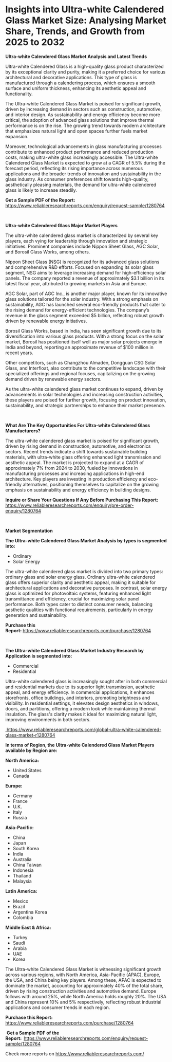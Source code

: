 <p><h1>Insights into Ultra-white Calendered Glass Market Size: Analysing Market Share, Trends, and Growth from 2025 to 2032</h1></p><p><strong>Ultra-white Calendered Glass Market Analysis and Latest Trends</strong></p>
<p><p>Ultra-white Calendered Glass is a high-quality glass product characterized by its exceptional clarity and purity, making it a preferred choice for various architectural and decorative applications. This type of glass is manufactured through a calendering process, which ensures a smooth surface and uniform thickness, enhancing its aesthetic appeal and functionality.</p><p>The Ultra-white Calendered Glass Market is poised for significant growth, driven by increasing demand in sectors such as construction, automotive, and interior design. As sustainability and energy efficiency become more critical, the adoption of advanced glass solutions that improve thermal performance is on the rise. The growing trend towards modern architecture that emphasizes natural light and open spaces further fuels market expansion.</p><p>Moreover, technological advancements in glass manufacturing processes contribute to enhanced product performance and reduced production costs, making ultra-white glass increasingly accessible. The Ultra-white Calendered Glass Market is expected to grow at a CAGR of 5.5% during the forecast period, reflecting its rising importance across numerous applications and the broader trends of innovation and sustainability in the glass industry. As consumer preferences shift towards high-quality, aesthetically pleasing materials, the demand for ultra-white calendered glass is likely to increase steadily.</p></p>
<p><strong>Get a Sample PDF of the Report:&nbsp;</strong> <a href="https://www.reliableresearchreports.com/enquiry/request-sample/1280764?utm_campaign=3585&utm_medium=2&utm_source=Github&utm_content=ia&utm_term=24032025&utm_id=ultra-white-calendered-glass">https://www.reliableresearchreports.com/enquiry/request-sample/1280764</a></p>
<p>&nbsp;</p>
<p><strong>Ultra-white Calendered Glass Major Market Players</strong></p>
<p><p>The ultra-white calendered glass market is characterized by several key players, each vying for leadership through innovation and strategic initiatives. Prominent companies include Nippon Sheet Glass, AGC Solar, and Borosil Glass Works, among others.</p><p>Nippon Sheet Glass (NSG) is recognized for its advanced glass solutions and comprehensive R&D efforts. Focused on expanding its solar glass segment, NSG aims to leverage increasing demand for high-efficiency solar panels. The company reported a revenue of approximately $3.1 billion in its latest fiscal year, attributed to growing markets in Asia and Europe.</p><p>AGC Solar, part of AGC Inc., is another major player, known for its innovative glass solutions tailored for the solar industry. With a strong emphasis on sustainability, AGC has launched several eco-friendly products that cater to the rising demand for energy-efficient technologies. The company’s revenue in the glass segment exceeded $5 billion, reflecting robust growth driven by renewable energy initiatives.</p><p>Borosil Glass Works, based in India, has seen significant growth due to its diversification into various glass products. With a strong focus on the solar market, Borosil has positioned itself well as major solar projects emerge in India and beyond, reporting an approximate revenue of $100 million in recent years.</p><p>Other competitors, such as Changzhou Almaden, Dongguan CSG Solar Glass, and Interfloat, also contribute to the competitive landscape with their specialized offerings and regional focuses, capitalizing on the growing demand driven by renewable energy sectors.</p><p>As the ultra-white calendered glass market continues to expand, driven by advancements in solar technologies and increasing construction activities, these players are poised for further growth, focusing on product innovation, sustainability, and strategic partnerships to enhance their market presence.</p></p>
<p>&nbsp;</p>
<p><strong>What Are The Key Opportunities For Ultra-white Calendered Glass Manufacturers?</strong></p>
<p><p>The ultra-white calendered glass market is poised for significant growth, driven by rising demand in construction, automotive, and electronics sectors. Recent trends indicate a shift towards sustainable building materials, with ultra-white glass offering enhanced light transmission and aesthetic appeal. The market is projected to expand at a CAGR of approximately 7% from 2024 to 2030, fueled by innovations in manufacturing processes and increasing applications in high-end architecture. Key players are investing in production efficiency and eco-friendly alternatives, positioning themselves to capitalize on the growing emphasis on sustainability and energy efficiency in building designs.</p></p>
<p><strong>Inquire or Share Your Questions If Any Before Purchasing This Report:</strong> <a href="https://www.reliableresearchreports.com/enquiry/pre-order-enquiry/1280764?utm_campaign=3585&utm_medium=2&utm_source=Github&utm_content=ia&utm_term=24032025&utm_id=ultra-white-calendered-glass">https://www.reliableresearchreports.com/enquiry/pre-order-enquiry/1280764</a></p>
<p>&nbsp;</p>
<p><strong>Market Segmentation</strong></p>
<p><strong>The Ultra-white Calendered Glass Market Analysis by types is segmented into:</strong></p>
<p><ul><li>Ordinary</li><li>Solar Energy</li></ul></p>
<p><p>The ultra-white calendered glass market is divided into two primary types: ordinary glass and solar energy glass. Ordinary ultra-white calendered glass offers superior clarity and aesthetic appeal, making it suitable for architectural applications and decorative purposes. In contrast, solar energy glass is optimized for photovoltaic systems, featuring enhanced light transmittance and efficiency, crucial for maximizing solar panel performance. Both types cater to distinct consumer needs, balancing aesthetic qualities with functional requirements, particularly in energy generation and sustainability.</p></p>
<p><strong>Purchase this Report:&nbsp;</strong><a href="https://www.reliableresearchreports.com/purchase/1280764?utm_campaign=3585&utm_medium=2&utm_source=Github&utm_content=ia&utm_term=24032025&utm_id=ultra-white-calendered-glass">https://www.reliableresearchreports.com/purchase/1280764</a></p>
<p>&nbsp;</p>
<p><strong>The Ultra-white Calendered Glass Market Industry Research by Application is segmented into:</strong></p>
<p><ul><li>Commercial</li><li>Residential</li></ul></p>
<p><p>Ultra-white calendered glass is increasingly sought after in both commercial and residential markets due to its superior light transmission, aesthetic appeal, and energy efficiency. In commercial applications, it enhances storefronts, office buildings, and interiors, promoting brightness and visibility. In residential settings, it elevates design aesthetics in windows, doors, and partitions, offering a modern look while maintaining thermal insulation. The glass's clarity makes it ideal for maximizing natural light, improving environments in both sectors.</p></p>
<p><a href="https://www.reliableresearchreports.com/global-ultra-white-calendered-glass-market-r1280764?utm_campaign=3585&utm_medium=2&utm_source=Github&utm_content=ia&utm_term=24032025&utm_id=ultra-white-calendered-glass">&nbsp;https://www.reliableresearchreports.com/global-ultra-white-calendered-glass-market-r1280764</a></p>
<p><strong>In terms of Region, the Ultra-white Calendered Glass Market Players available by Region are:</strong></p>
<p>
    <p> <strong> North America: </strong>
        <ul>
            <li>United States</li>
            <li>Canada</li>
        </ul>
        </p> 
    <p> <strong> Europe: </strong>
        <ul>
            <li>Germany</li>
            <li>France</li>
            <li>U.K.</li>
            <li>Italy</li>
            <li>Russia</li>
        </ul>
        </p> 
    <p> <strong> Asia-Pacific: </strong>
        <ul>
            <li>China</li>
            <li>Japan</li>
            <li>South Korea</li>
            <li>India</li>
            <li>Australia</li>
            <li>China Taiwan</li>
            <li>Indonesia</li>
            <li>Thailand</li>
            <li>Malaysia</li>
        </ul>
        </p> 
    <p> <strong> Latin America: </strong>
        <ul>
            <li>Mexico</li>
            <li>Brazil</li>
            <li>Argentina Korea</li>
            <li>Colombia</li>
        </ul>
        </p> 
    <p> <strong> Middle East & Africa: </strong>
        <ul>
            <li>Turkey</li>
            <li>Saudi</li>
            <li>Arabia</li>
            <li>UAE</li>
            <li>Korea</li>
        </ul>
    </p>
    </p>
<p><p>The Ultra-white Calendered Glass Market is witnessing significant growth across various regions, with North America, Asia-Pacific (APAC), Europe, the USA, and China being key players. Among these, APAC is expected to dominate the market, accounting for approximately 40% of the total share, driven by rising construction activities and automotive demand. Europe follows with around 25%, while North America holds roughly 20%. The USA and China represent 10% and 5% respectively, reflecting robust industrial applications and consumer trends in each region.</p></p>
<p><strong>Purchase this Report: </strong><a href="https://www.reliableresearchreports.com/purchase/1280764?utm_campaign=3585&utm_medium=2&utm_source=Github&utm_content=ia&utm_term=24032025&utm_id=ultra-white-calendered-glass">https://www.reliableresearchreports.com/purchase/1280764</a></p>
<p>&nbsp;<strong>Get a Sample PDF of the Report:&nbsp;&nbsp;</strong><a href="https://www.reliableresearchreports.com/enquiry/request-sample/1280764?utm_campaign=3585&utm_medium=2&utm_source=Github&utm_content=ia&utm_term=24032025&utm_id=ultra-white-calendered-glass">https://www.reliableresearchreports.com/enquiry/request-sample/1280764</a></p>
<p><strong></strong></p>
<p>Check more reports on <a href="https://www.reliableresearchreports.com/?utm_campaign=3585&utm_medium=2&utm_source=Github&utm_content=ia&utm_term=24032025&utm_id=ultra-white-calendered-glass">https://www.reliableresearchreports.com/</a></p>